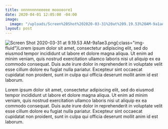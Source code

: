 ```yaml
---
title: onnnnnnneeeee mooooore1
date: 2020-04-01 12:05:00 -04:00
image:
  image: "/uploads/Screen%20Shot%202020-03-31%20at%209.19.53%20AM-9a1ae3.png"
layout: post
---
```


![Screen Shot 2020-03-31 at 9.19.53 AM-9a1ae3.png](/uploads/Screen%20Shot%202020-03-31%20at%209.19.53%20AM-9a1ae3.png){:class="img-fluid"}Lorem ipsum dolor sit amet, consectetur adipiscing elit, sed do eiusmod tempor incididunt ut labore et dolore magna aliqua. Ut enim ad minim veniam, quis nostrud exercitation ullamco laboris nisi ut aliquip ex ea commodo consequat. Duis aute irure dolor in reprehenderit in voluptate velit esse cillum dolore eu fugiat nulla pariatur. Excepteur sint occaecat cupidatat non proident, sunt in culpa qui officia deserunt mollit anim id est laborum.

Lorem ipsum dolor sit amet, consectetur adipiscing elit, sed do eiusmod tempor incididunt ut labore et dolore magna aliqua. Ut enim ad minim veniam, quis nostrud exercitation ullamco laboris nisi ut aliquip ex ea commodo consequat. Duis aute irure dolor in reprehenderit in voluptate velit esse cillum dolore eu fugiat nulla pariatur. Excepteur sint occaecat cupidatat non proident, sunt in culpa qui officia deserunt mollit anim id est laborum.